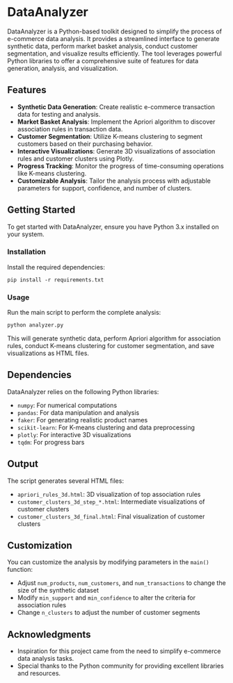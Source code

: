 # DataAnalyzer

DataAnalyzer is a Python-based toolkit designed to simplify the process of e-commerce data analysis. It provides a streamlined interface to generate synthetic data, perform market basket analysis, conduct customer segmentation, and visualize results efficiently. The tool leverages powerful Python libraries to offer a comprehensive suite of features for data generation, analysis, and visualization.

## Features

- **Synthetic Data Generation**: Create realistic e-commerce transaction data for testing and analysis.
- **Market Basket Analysis**: Implement the Apriori algorithm to discover association rules in transaction data.
- **Customer Segmentation**: Utilize K-means clustering to segment customers based on their purchasing behavior.
- **Interactive Visualizations**: Generate 3D visualizations of association rules and customer clusters using Plotly.
- **Progress Tracking**: Monitor the progress of time-consuming operations like K-means clustering.
- **Customizable Analysis**: Tailor the analysis process with adjustable parameters for support, confidence, and number of clusters.

## Getting Started

To get started with DataAnalyzer, ensure you have Python 3.x installed on your system.

### Installation

Install the required dependencies:
```
pip install -r requirements.txt
```

### Usage

Run the main script to perform the complete analysis:

```python
python analyzer.py
```

This will generate synthetic data, perform Apriori algorithm for association rules, conduct K-means clustering for customer segmentation, and save visualizations as HTML files.

## Dependencies

DataAnalyzer relies on the following Python libraries:

- `numpy`: For numerical computations
- `pandas`: For data manipulation and analysis
- `faker`: For generating realistic product names
- `scikit-learn`: For K-means clustering and data preprocessing
- `plotly`: For interactive 3D visualizations
- `tqdm`: For progress bars

## Output

The script generates several HTML files:

- `apriori_rules_3d.html`: 3D visualization of top association rules
- `customer_clusters_3d_step_*.html`: Intermediate visualizations of customer clusters
- `customer_clusters_3d_final.html`: Final visualization of customer clusters

## Customization

You can customize the analysis by modifying parameters in the `main()` function:

- Adjust `num_products`, `num_customers`, and `num_transactions` to change the size of the synthetic dataset
- Modify `min_support` and `min_confidence` to alter the criteria for association rules
- Change `n_clusters` to adjust the number of customer segments

## Acknowledgments

- Inspiration for this project came from the need to simplify e-commerce data analysis tasks.
- Special thanks to the Python community for providing excellent libraries and resources.
